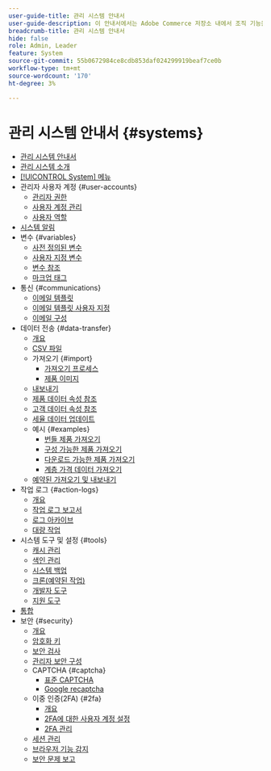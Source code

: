 ```yaml
---
user-guide-title: 관리 시스템 안내서
user-guide-description: 이 안내서에서는 Adobe Commerce 저장소 내에서 조직 기능을 지원하는 관리 보안, 유지 관리 작업 및 시스템 전체 리소스에 대한 자세한 정보를 제공합니다.
breadcrumb-title: 관리 시스템 안내서
hide: false
role: Admin, Leader
feature: System
source-git-commit: 55b0672984ce8cdb853daf024299919beaf7ce0b
workflow-type: tm+mt
source-wordcount: '170'
ht-degree: 3%

---
```



# 관리 시스템 안내서 {#systems}

- [관리 시스템 안내서](guide-overview.md)
- [관리 시스템 소개](introduction.md)
- [[!UICONTROL System] 메뉴](system-menu.md)
- 관리자 사용자 계정 {#user-accounts}
   - [관리자 권한](permissions.md)
   - [사용자 계정 관리](permissions-users-all.md)
   - [사용자 역할](permissions-user-roles.md)
- [시스템 알림](notifications.md)
- 변수 {#variables}
   - [사전 정의된 변수](variables-predefined.md)
   - [사용자 지정 변수](variables-custom.md)
   - [변수 참조](variables-reference.md)
   - [마크업 태그](markup-tags.md)
- 통신 {#communications}
   - [이메일 템플릿](email-templates.md)
   - [이메일 템플릿 사용자 지정](email-template-custom.md)
   - [이메일 구성](email-communications.md)
- 데이터 전송 {#data-transfer}
   - [개요](data-transfer.md)
   - [CSV 파일](data-csv.md)
   - 가져오기 {#import}
      - [가져오기 프로세스](data-import.md)
      - [제품 이미지](data-import-product-images.md)
   - [내보내기](data-export.md)
   - [제품 데이터 속성 참조](data-attributes-product.md)
   - [고객 데이터 속성 참조](data-attributes-customer.md)
   - [세율 데이터 업데이트](data-transfer-tax-rates.md)
   - 예시 {#examples}
      - [번들 제품 가져오기](data-transfer-bundle-products.md)
      - [구성 가능한 제품 가져오기](data-transfer-configurable-products.md)
      - [다운로드 가능한 제품 가져오기](data-transfer-downloadable-products.md)
      - [계층 가격 데이터 가져오기](data-import-price-tier.md)
   - [예약된 가져오기 및 내보내기](data-scheduled-import-export.md)
- 작업 로그 {#action-logs}
   - [개요](action-log.md)
   - [작업 로그 보고서](action-log-report.md)
   - [로그 아카이브](action-log-archive.md)
   - [대량 작업](action-log-bulk-actions.md)
- 시스템 도구 및 설정 {#tools}
   - [캐시 관리](cache-management.md)
   - [색인 관리](index-management.md)
   - [시스템 백업](backups.md)
   - [크론(예약된 작업)](cron.md)
   - [개발자 도구](developer-tools.md)
   - [지원 도구](support.md)
- [통합](integrations.md)
- 보안 {#security}
   - [개요](security.md)
   - [암호화 키](encryption-key.md)
   - [보안 검사](security-scan.md)
   - [관리자 보안 구성](security-admin.md)
   - CAPTCHA {#captcha}
      - [표준 CAPTCHA](security-captcha.md)
      - [Google recaptcha](security-google-recaptcha.md)
   - 이중 인증(2FA) {#2fa}
      - [개요](security-two-factor-authentication.md)
      - [2FA에 대한 사용자 계정 설정](security-two-factor-authentication-use.md)
      - [2FA 관리](security-two-factor-authentication-manage.md)
   - [세션 관리](security-session-management.md)
   - [브라우저 기능 감지](security-browser-capabilities-detection.md)
   - [보안 문제 보고](security-issue-reporting.md)
